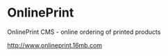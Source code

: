 # OnlinePrint 
OnlinePrint CMS - online ordering of printed products

http://www.onlineprint.16mb.com
